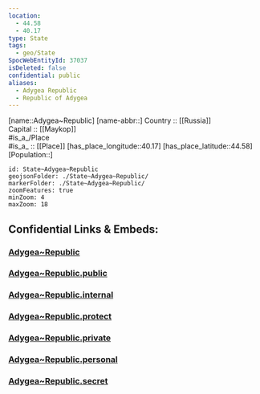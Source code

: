 ```yaml
---
location:
  - 44.58
  - 40.17
type: State
tags:
  - geo/State
SpocWebEntityId: 37037
isDeleted: false
confidential: public
aliases:
  - Adygea Republic
  - Republic of Adygea 
---
```

[name::Adygea~Republic] 
[name-abbr::] 
Country :: [[Russia]]  
Capital :: [[Maykop]]  
#is_a_/Place  
#is_a_ :: [[Place]] 
[has_place_longitude::40.17] 
[has_place_latitude::44.58] 
[Population::] 



```leaflet
id: State~Adygea~Republic
geojsonFolder: ./State~Adygea~Republic/
markerFolder: ./State~Adygea~Republic/
zoomFeatures: true 
minZoom: 4 
maxZoom: 18
```


## Confidential Links & Embeds: 

### [Adygea~Republic](/_Standards/Earth/Continent/Europe/Europe~East/Russia/Russia~South/Adygea~Republic.md) 

### [Adygea~Republic.public](/_public/Earth/Continent/Europe/Europe~East/Russia/Russia~South/Adygea~Republic.public.md) 

### [Adygea~Republic.internal](/_internal/Earth/Continent/Europe/Europe~East/Russia/Russia~South/Adygea~Republic.internal.md) 

### [Adygea~Republic.protect](/_protect/Earth/Continent/Europe/Europe~East/Russia/Russia~South/Adygea~Republic.protect.md) 

### [Adygea~Republic.private](/_private/Earth/Continent/Europe/Europe~East/Russia/Russia~South/Adygea~Republic.private.md) 

### [Adygea~Republic.personal](/_personal/Earth/Continent/Europe/Europe~East/Russia/Russia~South/Adygea~Republic.personal.md) 

### [Adygea~Republic.secret](/_secret/Earth/Continent/Europe/Europe~East/Russia/Russia~South/Adygea~Republic.secret.md)

